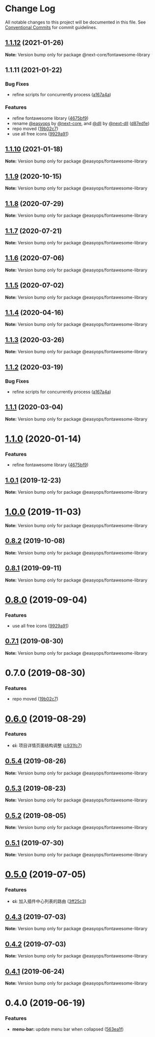 # Change Log

All notable changes to this project will be documented in this file.
See [Conventional Commits](https://conventionalcommits.org) for commit guidelines.

## [1.1.12](https://github.com/easyops-cn/next-core/compare/@next-core/fontawesome-library@1.1.11...@next-core/fontawesome-library@1.1.12) (2021-01-26)

**Note:** Version bump only for package @next-core/fontawesome-library

## 1.1.11 (2021-01-22)

### Bug Fixes

- refine scripts for concurrently process ([a167a4a](https://github.com/easyops-cn/next-core/commit/a167a4a))

### Features

- refine fontawesome library ([4675bf9](https://github.com/easyops-cn/next-core/commit/4675bf9))
- rename [@easyops](https://github.com/easyops) by [@next-core](https://github.com/next-core), and [@dll](https://github.com/dll) by [@next-dll](https://github.com/next-dll) ([d87ed1e](https://github.com/easyops-cn/next-core/commit/d87ed1e))
- repo moved ([19b02c7](https://github.com/easyops-cn/next-core/commit/19b02c7))
- use all free icons ([9929a91](https://github.com/easyops-cn/next-core/commit/9929a91))

## [1.1.10](https://git.easyops.local/anyclouds/next-core/compare/@easyops/fontawesome-library@1.1.9...@easyops/fontawesome-library@1.1.10) (2021-01-18)

**Note:** Version bump only for package @easyops/fontawesome-library

## [1.1.9](https://git.easyops.local/anyclouds/next-core/compare/@easyops/fontawesome-library@1.1.8...@easyops/fontawesome-library@1.1.9) (2020-10-15)

**Note:** Version bump only for package @easyops/fontawesome-library

## [1.1.8](https://git.easyops.local/anyclouds/next-core/compare/@easyops/fontawesome-library@1.1.7...@easyops/fontawesome-library@1.1.8) (2020-07-29)

**Note:** Version bump only for package @easyops/fontawesome-library

## [1.1.7](https://git.easyops.local/anyclouds/next-core/compare/@easyops/fontawesome-library@1.1.6...@easyops/fontawesome-library@1.1.7) (2020-07-21)

**Note:** Version bump only for package @easyops/fontawesome-library

## [1.1.6](https://git.easyops.local/anyclouds/next-core/compare/@easyops/fontawesome-library@1.1.5...@easyops/fontawesome-library@1.1.6) (2020-07-06)

**Note:** Version bump only for package @easyops/fontawesome-library

## [1.1.5](https://git.easyops.local/anyclouds/next-core/compare/@easyops/fontawesome-library@1.1.4...@easyops/fontawesome-library@1.1.5) (2020-07-02)

**Note:** Version bump only for package @easyops/fontawesome-library

## [1.1.4](https://git.easyops.local/anyclouds/next-core/compare/@easyops/fontawesome-library@1.1.3...@easyops/fontawesome-library@1.1.4) (2020-04-16)

**Note:** Version bump only for package @easyops/fontawesome-library

## [1.1.3](https://git.easyops.local/anyclouds/next-core/compare/@easyops/fontawesome-library@1.1.2...@easyops/fontawesome-library@1.1.3) (2020-03-26)

**Note:** Version bump only for package @easyops/fontawesome-library

## [1.1.2](https://git.easyops.local/anyclouds/next-core/compare/@easyops/fontawesome-library@1.1.1...@easyops/fontawesome-library@1.1.2) (2020-03-19)

### Bug Fixes

- refine scripts for concurrently process ([a167a4a](https://git.easyops.local/anyclouds/next-core/commits/a167a4a))

## [1.1.1](https://git.easyops.local/anyclouds/next-core/compare/@easyops/fontawesome-library@1.1.0...@easyops/fontawesome-library@1.1.1) (2020-03-04)

**Note:** Version bump only for package @easyops/fontawesome-library

# [1.1.0](https://git.easyops.local/anyclouds/next-core/compare/@easyops/fontawesome-library@1.0.1...@easyops/fontawesome-library@1.1.0) (2020-01-14)

### Features

- refine fontawesome library ([4675bf9](https://git.easyops.local/anyclouds/next-core/commits/4675bf9))

## [1.0.1](https://git.easyops.local/anyclouds/next-core/compare/@easyops/fontawesome-library@1.0.0...@easyops/fontawesome-library@1.0.1) (2019-12-23)

**Note:** Version bump only for package @easyops/fontawesome-library

# [1.0.0](https://git.easyops.local/anyclouds/next-core/compare/@easyops/fontawesome-library@0.8.2...@easyops/fontawesome-library@1.0.0) (2019-11-03)

**Note:** Version bump only for package @easyops/fontawesome-library

## [0.8.2](https://git.easyops.local/anyclouds/next-core/compare/@easyops/fontawesome-library@0.8.1...@easyops/fontawesome-library@0.8.2) (2019-10-08)

**Note:** Version bump only for package @easyops/fontawesome-library

## [0.8.1](https://git.easyops.local/anyclouds/next-core/compare/@easyops/fontawesome-library@0.8.0...@easyops/fontawesome-library@0.8.1) (2019-09-11)

**Note:** Version bump only for package @easyops/fontawesome-library

# [0.8.0](https://git.easyops.local/anyclouds/next-core/compare/@easyops/fontawesome-library@0.7.1...@easyops/fontawesome-library@0.8.0) (2019-09-04)

### Features

- use all free icons ([9929a91](https://git.easyops.local/anyclouds/next-core/commits/9929a91))

## [0.7.1](https://git.easyops.local/anyclouds/next-core/compare/@easyops/fontawesome-library@0.7.0...@easyops/fontawesome-library@0.7.1) (2019-08-30)

**Note:** Version bump only for package @easyops/fontawesome-library

# 0.7.0 (2019-08-30)

### Features

- repo moved ([19b02c7](https://git.easyops.local/anyclouds/next-core/commits/19b02c7))

# [0.6.0](https://git.easyops.local/anyclouds/brick-next/compare/@easyops/fontawesome-library@0.5.4...@easyops/fontawesome-library@0.6.0) (2019-08-29)

### Features

- **ci:** 项目详情页面结构调整 ([c931fc7](https://git.easyops.local/anyclouds/brick-next/commits/c931fc7))

## [0.5.4](https://git.easyops.local/anyclouds/brick-next/compare/@easyops/fontawesome-library@0.5.3...@easyops/fontawesome-library@0.5.4) (2019-08-26)

**Note:** Version bump only for package @easyops/fontawesome-library

## [0.5.3](https://git.easyops.local/anyclouds/brick-next/compare/@easyops/fontawesome-library@0.5.2...@easyops/fontawesome-library@0.5.3) (2019-08-23)

**Note:** Version bump only for package @easyops/fontawesome-library

## [0.5.2](https://git.easyops.local/anyclouds/brick-next/compare/@easyops/fontawesome-library@0.5.1...@easyops/fontawesome-library@0.5.2) (2019-08-05)

**Note:** Version bump only for package @easyops/fontawesome-library

## [0.5.1](https://git.easyops.local/anyclouds/brick-next/compare/@easyops/fontawesome-library@0.5.0...@easyops/fontawesome-library@0.5.1) (2019-07-30)

**Note:** Version bump only for package @easyops/fontawesome-library

# [0.5.0](https://git.easyops.local/anyclouds/brick-next/compare/@easyops/fontawesome-library@0.4.3...@easyops/fontawesome-library@0.5.0) (2019-07-05)

### Features

- **ci:** 加入插件中心列表的路由 ([3ff25c3](https://git.easyops.local/anyclouds/brick-next/commits/3ff25c3))

## [0.4.3](https://git.easyops.local/anyclouds/brick-next/compare/@easyops/fontawesome-library@0.4.2...@easyops/fontawesome-library@0.4.3) (2019-07-03)

**Note:** Version bump only for package @easyops/fontawesome-library

## [0.4.2](https://git.easyops.local/anyclouds/brick-next/compare/@easyops/fontawesome-library@0.4.1...@easyops/fontawesome-library@0.4.2) (2019-07-03)

**Note:** Version bump only for package @easyops/fontawesome-library

## [0.4.1](https://git.easyops.local/anyclouds/brick-next/compare/@easyops/fontawesome-library@0.4.0...@easyops/fontawesome-library@0.4.1) (2019-06-24)

**Note:** Version bump only for package @easyops/fontawesome-library

# 0.4.0 (2019-06-19)

### Features

- **menu-bar:** update menu bar when collapsed ([563ea1f](https://git.easyops.local/anyclouds/brick-next/commits/563ea1f))
